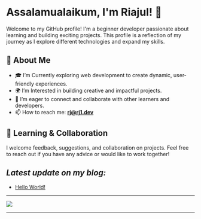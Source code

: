 # Assalamualaikum, I'm Riajul! 👋

Welcome to my GitHub profile! I'm a beginner developer passionate about learning and building exciting projects. This profile is a reflection of my journey as I explore different technologies and expand my skills.

## 🌱 About Me

- 🎓 I’m Currently exploring web development to create dynamic, user-friendly experiences.
- 🌍 I’m Interested in building creative and impactful projects.
- 💬 I’m eager to connect and collaborate with other learners and developers.
- 📫 How to reach me: **rj@rj1.dev**

<!--## 📈 GitHub Stats

 ![My GitHub Stats](https://github-readme-stats.vercel.app/api?username=rjriajul&show_icons=true&hide_title=true&count_private=true&theme=radical)

-->
<!-- ## 📂 Projects

### [Project Name 1](link-to-your-project)
- A brief description of your project, what you learned, and the technologies used.

### [Project Name 2](link-to-your-project)
- A brief description of your project, what you learned, and the technologies used.

### [Project Name 3](link-to-your-project)
- A brief description of your project, what you learned, and the technologies used.
-->
## 🤝 Learning & Collaboration

I welcome feedback, suggestions, and collaboration on projects. Feel free to reach out if you have any advice or would like to work together!

<!--## 💬 Connect with Me
- [Personal Website](https://rj1.dev/)
-->

## *Latest update on my blog:*
  
- [Hello World!](https://rj1.dev/blog/hello-world)


<hr>
<img src = "https://github-widgetbox.vercel.app/api/profile?username=rjriajul&data=followers,stars,commits&theme=radical">
<hr>
